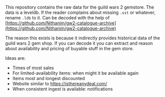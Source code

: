 This repository contains the raw data for the guild wars 2 gemstore.
The data is a leveldb.
If the reader complains about missing `.sst` or whatever, rename `.ldb` to it.
Can be decoded with the help of [https://github.com/Nithanim/gw2-catalogue-archive](https://github.com/Nithanim/gw2-catalogue-archive)

The reason this exists is because it indirectly provides historical data of the guild wars 2 gem shop.
If you can decode it you can extract and reason about availability and pricing of buyable stuff in the gem store.

Ideas are:
* Times of most sales
* For limited-availability items: when might it be available again
* Items most and longest discounted
* Website similar to https://isthereanydeal.com/
* When consistent ingest is available: notifications
